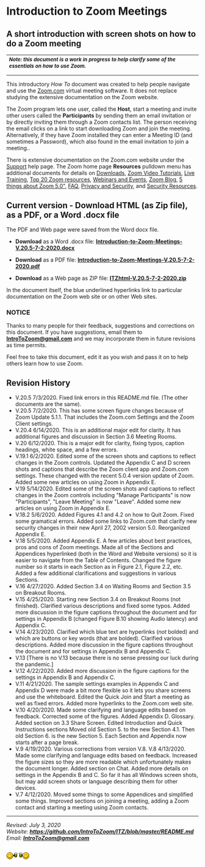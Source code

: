 
<H1>Introduction to Zoom Meetings</H1>
<P></P>

<H2>A short introduction with screen shots on how to do a Zoom meeting</H2>
<table>
<tr>
<td>
<FONT SIZE=-1 >
<b><I>Note: this document is a work in progress to help clarify some of the essentials on how to use Zoom.</I></b>
<p></p>
</FONT>
</TD>
</TR>
</Table>

This introductory <I>How To</I> document was created to help people navigate and use the <A HREF="https://Zoom.com">Zoom.com</A> virtual meeting software. It does not replace studying the extensive documentation on the Zoom website. 
<P></P>

The Zoom program lets one user, called the <B>Host</B>, start a meeting and invite other users called the <B>Participants</B> by sending them an email invitation or by directly inviting them through a Zoom contacts list. The person receiving the email clicks on a link to start downloading Zoom and join the meeting. Alternatively, if they have Zoom installed they can enter a Meeting ID (and sometimes a Password), which also found in the email invitation to join a meeting..


There is extensive documentation on the Zoom.com website under the
<A HREF="https://support.zoom.us/hc/en-us?flash_digest=f7974147c2b29a68a2eb7cab563d00c68b6325d7">
Support</A> help page. The Zoom home page <B>Resources</B> pulldown menu has additional documents for details on 
<A HREF="https://us04web.zoom.us/download#client_4meeting">Downloads</A>, 
<A HREF="https://support.zoom.us/hc/en-us/articles/206618765-Zoom-Video-Tutorials">Zoom Video Tutorials</A>, 
<A HREF="https://us04web.zoom.us/livetraining">Live Training</A>,
<A HREF="https://support.zoom.us/hc/en-us/articles/360042982391">Top 20 Zoom resources</A>,
<A HREF="https://support.zoom.us/hc/en-us/categories/201146643">Webinars and Events</A>,
<A HREF="https://us04web.zoom.us/events">Zoom Blog</A>,
<A HREF="https://blog.zoom.us/wordpress/2020/04/27/its-here-5-things-to-know-about-zoom-5-0/">5 things about Zoom 5.0"</A>,
<A HREF="https://support.zoom.us/hc/en-us/articles/206175806-Top-Questions?flash_digest=92a63c466c9f4bc8b1ed439f89835ce3893f3ba5">FAQ</A>,
<A HREF="https://us04web.zoom.us/docs/ent/privacy-and-security.html">Privacy and Security</A>, and
<A HREF="https://us04web.zoom.us/security">Security Resources</A>.
<P></P>

<H2>Current version - Download HTML (as Zip file), as a PDF, or a Word .docx file</H2>
The PDF and Web page were saved from the Word docx file.
<P>
<UL>

<LI><B>Download</B> as a Word .docx file: <A HREF="Introduction-to-Zoom-Meetings-V.20.5-7-2-2020.docx">
<B>Introduction-to-Zoom-Meetings-V.20.5-7-2-2020.docx</B></A>
<P>

<LI><B>Download</B> as a PDF file: <A HREF="Introduction-to-Zoom-Meetings-V.20.5-7-2-2020.pdf">
<B>Introduction-to-Zoom-Meetings-V.20.5-7-2-2020.pdf</B></A>
<P>

<LI><B>Download</B> as a Web page as ZIP file: <A HREF="ITZhtml-V.20.5-7-2-2020.zip">
<B>ITZhtml-V.20.5-7-2-2020.zip</B></A>
<P>
</UL>

In the document itself, the blue underlined hyperlinks link to 
particular documentation on the Zoom web site or on other Web sites. 
<P>

<H3>NOTICE</H3>
Thanks to many people for their feedback, suggestions and corrections on this document. If you have suggestions, email them to <B><A HREF="mailto:IntroToZoom@gmail.com">IntroToZoom@gmail.com</A></B> and we may incorporate them in future revisions as time permits.
<P>

Feel free to take this document, edit it as you wish and pass it on to help others learn how to use Zoom.

<H2>Revision History</H2>
<UL>

<LI>V.20.5 7/3/2020. Fixed link errors in this README.md file. (The other documents are the same).

<LI>V.20.5 7/2/2020. This has some screen figure changes because of Zoom Update 5.1.1. That includes the Zoom.com Settings and the Zoom Client settings.

<LI>V.20.4 6/14/2020. This is an additional major edit for clarity. It has additional figures and discussion in Section 3.6 Meeting Rooms.

<LI>V.20 6/12/2020. This is a major edit for clarity, fixing typos, caption headings, white space, and a few errors.
 
<LI>V.19.1 6/2/2020. Edited some of the screen shots and captions to reflect changes in the Zoom controls. Updated the Appendix C and D screen shots and captions that describe the Zoom client app and Zoom.com settings. These changed with the recent 5.0.4 version update of Zoom. Added some new articles on using Zoom in Appendix E.

<LI>V.19 5/14/2020. Edited some of the screen shots and captions to reflect changes in the Zoom controls including "Manage Participants" is now "Participants", "Leave Meeting" is now "Leave". Added some new articles on using Zoom in Appendix E.

<LI> V.18.2 5/6/2020. Added Figures 4.1 and 4.2 on how to Quit Zoom. Fixed some gramatical errors. Added some links to Zoom.com that clarify new security changes in their new April 27, 2002 version 5.0. Reorganized Appendix E.

<LI> V.18 5/5/2020. Added Appendix E. A few articles about best practices, pros and cons of Zoom meetings. Made all of the Sections and Appendices hyperlinked (both in the Word and Website versions) so it is easier to navigate from  the Table of Contents. Changed the figure number so it starts in each Section as in Figure 2.1, Figure 2.2, etc. Added a few additional clarifications and suggestions in various Sections.

<LI> V.16 4/27/2020. Added Section 3.4 on Waiting Rooms and Section 3.5 on Breakout Rooms.

<LI> V.15 4/25/2020. Starting new Section 3.4 on Breakout Rooms (not finished). Clarified various descriptions and fixed some typos. Added more discussion in the figure captions throughout the document and for settings in Appendix B (changed Figure B.10 showing Audio latency) and Appendix C.

<LI> V.14 4/23/2020. Clarified which blue text are hyperlinks (<I>not</I> bolded) and which are buttons or key words (that are bolded). Clarified various descriptions. Added more discussion in the figure captions throughout the document and for settings in Appendix B and Appendix C. 

<LI> V.13 [There is no V.13 because there is no sense pressing our luck during the pandemic.]

<LI> V.12 4/22/2020. Added more discussion in the figure captions for the 
settings in Appendix B and Appendix C.  

<LI> V.11 4/21/2020. The sample settings examples in Appendix C and Appendix D were made a bit more flexible so it lets you share screens and use the whiteboard. Edited the Quick Join and Start a meeting as well as fixed errors. Added more hyperlinks to the Zoom.com web site.

<LI> V.10 4/20/2020. Made some clarifying and language edits based on feedback. Corrected some of the figures. Added Appendix D. Glossary. Added section on 3.3 Share Screen. Edited Introduction and Quick Instructions sections Moved old Section 5. to the new Section 4.1. Then old Section 6. is the new Section 5. Each Section and Appendix now starts after a page break.

<LI> V.9 4/19/2020. Various corrections from version V.8. V.8 4/13/2020. Made some clarifying and language edits based on feedback. Increased the figure sizes so they are more readable which unfortunately makes the document longer. Added section on Chat. Added more details on settings in the Appendix B and C. So far it has all Windows screen shots, but may add screen shots or language describing them for other devices.

<LI> V.7 4/12/2020. Moved some things to some Appendices and simplified some things. Improved sections on joining a meeting, adding a Zoom contact and starting a meeting using Zoom contacts. 

</UL>

----------


<address>

<Address>
<I>Revised: July 3, 2020</I><BR>
Website: <B><A HREF="https://github.com/IntroToZoom/ITZ/blob/master/README.md">https://github.com/IntroToZoom/ITZ/blob/master/README.md</A></B><BR>
Email: <B><A HREF="mailto:IntroToZoom@gmail.com">IntroToZoom@gmail.com</A></B><P>
<img src="icon-beerbuddies10.gif"></img>
</Address>


</HTML>

